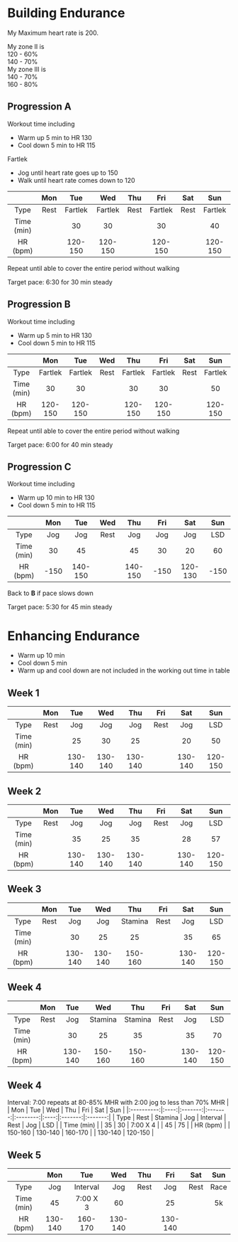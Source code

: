 # Building Endurance
My Maximum heart rate is 200.

My zone II is  
120 - 60%  
140 - 70%  
My zone III is  
140 - 70%  
160 - 80%

## Progression A

Workout time including
- Warm up 5 min to HR 130
- Cool down 5 min to HR 115

Fartlek
- Jog until heart rate goes up to 150
- Walk until heart rate comes down to 120

|            |  Mon |   Tue   |   Wed   | Thu  |   Fri   | Sat  |   Sun   |
|:----------:|:----:|:-------:|:-------:|:----:|:-------:|:----:|:-------:|
| Type       | Rest | Fartlek | Fartlek | Rest | Fartlek | Rest | Fartlek |
| Time (min) |      | 30      | 30      |      | 30      |      | 40      |
| HR (bpm)   |      | 120-150 | 120-150 |      | 120-150 |      | 120-150 |

Repeat until able to cover the entire period without walking

Target pace: 6:30 for 30 min steady

## Progression B

Workout time including
- Warm up 5 min to HR 130
- Cool down 5 min to HR 115

|            |   Mon   |   Tue   | Wed  |   Thu   |   Fri   | Sat  |   Sun   |
|:----------:|:-------:|:-------:|:----:|:-------:|:-------:|:----:|:-------:|
| Type       | Fartlek | Fartlek | Rest | Fartlek | Fartlek | Rest | Fartlek |
| Time (min) | 30      | 30      |      | 30      | 30      |      | 50      |
| HR (bpm)   | 120-150 | 120-150 |      | 120-150 | 120-150 |      | 120-150 |

Repeat until able to cover the entire period without walking

Target pace: 6:00 for 40 min steady

## Progression C

Workout time including
- Warm up 10 min to HR 130
- Cool down 5 min to HR 115

|            |   Mon   |   Tue   |  Wed |   Thu   |   Fri   |   Sat   |   Sun   |
|:----------:|:-------:|:-------:|:----:|:-------:|:-------:|:-------:|:-------:|
| Type       |   Jog   |   Jog   | Rest |   Jog   |   Jog   |   Jog   | LSD     |
| Time (min) | 30      | 45      |      | 45      | 30      | 20      | 60      |
| HR (bpm)   | -150    | 140-150 |      | 140-150 | -150    | 120-130 | -150    |

Back to **B** if pace slows down

Target pace: 5:30 for 45 min steady

# Enhancing Endurance
- Warm up 10 min
- Cool down 5 min
- Warm up and cool down are not included in the working out time in table

## Week 1
|            |  Mon |   Tue   |   Wed   |   Thu   | Fri  |   Sat   |   Sun   |
|:----------:|:----:|:-------:|:-------:|:-------:|:----:|:-------:|:-------:|
| Type       | Rest |   Jog   |   Jog   |   Jog   | Rest |   Jog   | LSD     |
| Time (min) |      | 25      | 30      | 25      |      | 20      | 50      |
| HR (bpm)   |      | 130-140 | 130-140 | 130-140 |      | 130-140 | 120-150 |

## Week 2
|            |  Mon |   Tue   |   Wed   |   Thu   | Fri  |   Sat   |   Sun   |
|:----------:|:----:|:-------:|:-------:|:-------:|:----:|:-------:|:-------:|
| Type       | Rest |   Jog   |   Jog   |   Jog   | Rest |   Jog   | LSD     |
| Time (min) |      | 35      | 25      | 35      |      | 28      | 57      |
| HR (bpm)   |      | 130-140 | 130-140 | 130-140 |      | 130-140 | 120-150 |

## Week 3
|            |  Mon |   Tue   |   Wed   |   Thu   | Fri  |   Sat   |   Sun   |
|:----------:|:----:|:-------:|:-------:|:-------:|:----:|:-------:|:-------:|
| Type       | Rest |   Jog   |   Jog   | Stamina | Rest |   Jog   | LSD     |
| Time (min) |      | 30      | 25      | 25      |      | 35      | 65      |
| HR (bpm)   |      | 130-140 | 130-140 | 150-160 |      | 130-140 | 120-150 |

## Week 4
|            |  Mon |   Tue   |   Wed   |   Thu   | Fri  |   Sat   |   Sun   |
|:----------:|:----:|:-------:|:-------:|:-------:|:----:|:-------:|:-------:|
| Type       | Rest |   Jog   | Stamina | Stamina | Rest |   Jog   | LSD     |
| Time (min) |      | 30      | 25      | 35      |      | 35      | 70      |
| HR (bpm)   |      | 130-140 | 150-160 | 150-160 |      | 130-140 | 120-150 |

## Week 4
Interval: 7:00 repeats at 80-85% MHR with 2:00 jog to less than 70% MHR
|            |  Mon |   Tue   |   Wed   |   Thu    | Fri  |   Sat   |   Sun   |
|:----------:|:----:|:-------:|:-------:|:--------:|:----:|:-------:|:-------:|
| Type       | Rest | Stamina |   Jog   | Interval | Rest |   Jog   | LSD     |
| Time (min) |      | 35      | 30      | 7:00 X 4 |      | 45      | 75      |
| HR (bpm)   |      | 150-160 | 130-140 | 160-170  |      | 130-140 | 120-150 |

## Week 5
|            |    Mon  |   Tue    |   Wed   |  Thu |    Fri  | Sat  |   Sun   |
|:----------:|:-------:|:--------:|:-------:|:----:|:-------:|:----:|:-------:|
| Type       |   Jog   | Interval |   Jog   | Rest |   Jog   | Rest | Race    |
| Time (min) |  45     | 7:00 X 3 | 60      |      |  25     |      | 5k      |
| HR (bpm)   | 130-140 | 160-170  | 130-140 |      | 130-140 |      |         |
